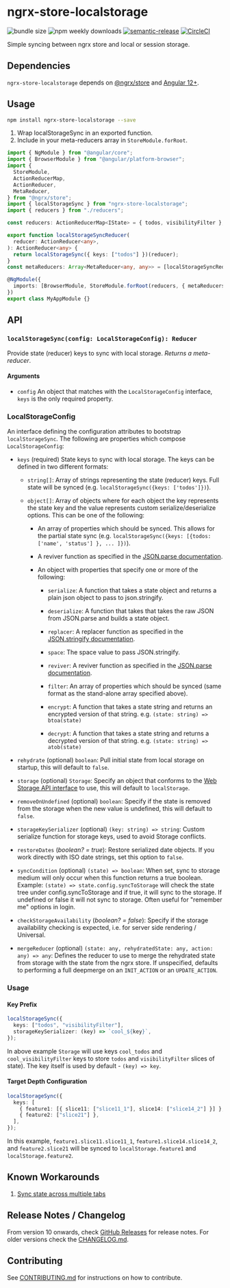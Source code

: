 # ngrx-store-localstorage

![bundle size](https://img.shields.io/bundlephobia/minzip/ngrx-store-localstorage)
![npm weekly downloads](https://img.shields.io/npm/dw/ngrx-store-localstorage)
[![semantic-release](https://img.shields.io/badge/%20%20%F0%9F%93%A6%F0%9F%9A%80-semantic--release-e10079.svg)](https://github.com/semantic-release/semantic-release)
[![CircleCI](https://circleci.com/gh/btroncone/ngrx-store-localstorage.svg?style=svg)](https://circleci.com/gh/btroncone/ngrx-store-localstorage)

Simple syncing between ngrx store and local or session storage.

## Dependencies

`ngrx-store-localstorage` depends on [@ngrx/store](https://github.com/ngrx/platform) and [Angular 12+](https://github.com/angular/angular).

## Usage

```bash
npm install ngrx-store-localstorage --save
```

1. Wrap localStorageSync in an exported function.
2. Include in your meta-reducers array in `StoreModule.forRoot`.

```ts
import { NgModule } from "@angular/core";
import { BrowserModule } from "@angular/platform-browser";
import {
  StoreModule,
  ActionReducerMap,
  ActionReducer,
  MetaReducer,
} from "@ngrx/store";
import { localStorageSync } from "ngrx-store-localstorage";
import { reducers } from "./reducers";

const reducers: ActionReducerMap<IState> = { todos, visibilityFilter };

export function localStorageSyncReducer(
  reducer: ActionReducer<any>,
): ActionReducer<any> {
  return localStorageSync({ keys: ["todos"] })(reducer);
}
const metaReducers: Array<MetaReducer<any, any>> = [localStorageSyncReducer];

@NgModule({
  imports: [BrowserModule, StoreModule.forRoot(reducers, { metaReducers })],
})
export class MyAppModule {}
```

## API

### `localStorageSync(config: LocalStorageConfig): Reducer`

Provide state (reducer) keys to sync with local storage. _Returns a meta-reducer_.

#### Arguments

- `config` An object that matches with the `LocalStorageConfig` interface, `keys` is the only required property.

### **LocalStorageConfig**

An interface defining the configuration attributes to bootstrap `localStorageSync`. The following are properties which compose `LocalStorageConfig`:

- `keys` (required) State keys to sync with local storage. The keys can be defined in two different formats:

  - `string[]`: Array of strings representing the state (reducer) keys. Full state will be synced (e.g. `localStorageSync({keys: ['todos']})`).

  - `object[]`: Array of objects where for each object the key represents the state key and the value represents custom serialize/deserialize options. This can be one of the following:

    - An array of properties which should be synced. This allows for the partial state sync (e.g. `localStorageSync({keys: [{todos: ['name', 'status'] }, ... ]})`).

    - A reviver function as specified in the [JSON.parse documentation](https://developer.mozilla.org/en-US/docs/Web/JavaScript/Reference/Global_Objects/JSON/parse).

    - An object with properties that specify one or more of the following:

      - `serialize`: A function that takes a state object and returns a plain json object to pass to json.stringify.

      - `deserialize`: A function that takes that takes the raw JSON from JSON.parse and builds a state object.

      - `replacer`: A replacer function as specified in the [JSON.stringify documentation](https://developer.mozilla.org/en-US/docs/Web/JavaScript/Reference/Global_Objects/JSON/stringify).

      - `space`: The space value to pass JSON.stringify.

      - `reviver`: A reviver function as specified in the [JSON.parse documentation](https://developer.mozilla.org/en-US/docs/Web/JavaScript/Reference/Global_Objects/JSON/parse).

      - `filter`: An array of properties which should be synced (same format as the stand-alone array specified above).

      - `encrypt`: A function that takes a state string and returns an encrypted version of that string.
        e.g. `(state: string) => btoa(state)`

      - `decrypt`: A function that takes a state string and returns a decrypted version of that string.
        e.g. `(state: string) => atob(state)`

- `rehydrate` (optional) `boolean`: Pull initial state from local storage on startup, this will default to `false`.
- `storage` (optional) `Storage`: Specify an object that conforms to the [Web Storage API interface](https://developer.mozilla.org/en-US/docs/Web/API/Storage) to use, this will default to `localStorage`.
- `removeOnUndefined` (optional) `boolean`: Specify if the state is removed from the storage when the new value is undefined, this will default to `false`.
- `storageKeySerializer` (optional) `(key: string) => string`: Custom serialize function for storage keys, used to avoid Storage conflicts.
- `restoreDates` \(_boolean? = true_): Restore serialized date objects. If you work directly with ISO date strings, set this option to `false`.
- `syncCondition` (optional) `(state) => boolean`: When set, sync to storage medium will only occur when this function returns a true boolean. Example: `(state) => state.config.syncToStorage` will check the state tree under config.syncToStorage and if true, it will sync to the storage. If undefined or false it will not sync to storage. Often useful for "remember me" options in login.
- `checkStorageAvailability` \(_boolean? = false_): Specify if the storage availability checking is expected, i.e. for server side rendering / Universal.
- `mergeReducer` (optional) `(state: any, rehydratedState: any, action: any) => any`: Defines the reducer to use to merge the rehydrated state from storage with the state from the ngrx store. If unspecified, defaults to performing a full deepmerge on an `INIT_ACTION` or an `UPDATE_ACTION`.

### Usage

#### Key Prefix

```ts
localStorageSync({
  keys: ["todos", "visibilityFilter"],
  storageKeySerializer: (key) => `cool_${key}`,
});
```

In above example `Storage` will use keys `cool_todos` and `cool_visibilityFilter` keys to store `todos` and `visibilityFilter` slices of state). The key itself is used by default - `(key) => key`.

#### Target Depth Configuration

```ts
localStorageSync({
  keys: [
    { feature1: [{ slice11: ["slice11_1"], slice14: ["slice14_2"] }] },
    { feature2: ["slice21"] },
  ],
});
```

In this example, `feature1.slice11.slice11_1`, `feature1.slice14.slice14_2`, and `feature2.slice21` will be synced to `localStorage.feature1` and `localStorage.feature2`.

## Known Workarounds

1. [Sync state across multiple tabs](https://github.com/btroncone/ngrx-store-localstorage/issues/40#issuecomment-336283880)

## Release Notes / Changelog

From version 10 onwards, check [GitHub Releases](https://github.com/btroncone/ngrx-store-localstorage/releases) for release notes. For older versions check the [CHANGELOG.md](./CHANGELOG.md).

## Contributing

See [CONTRIBUTING.md](./CONTRIBUTING.md) for instructions on how to contribute.

